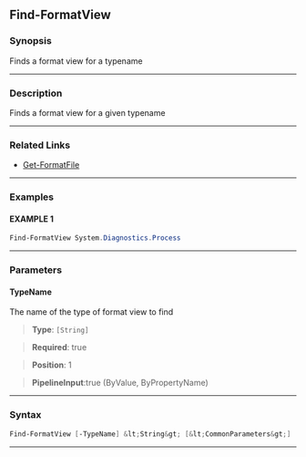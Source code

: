 
Find-FormatView
---------------
### Synopsis
Finds a format view for a typename

---
### Description

Finds a format view for a given typename

---
### Related Links
* [Get-FormatFile](Get-FormatFile.md)



---
### Examples
#### EXAMPLE 1
```PowerShell
Find-FormatView System.Diagnostics.Process
```

---
### Parameters
#### **TypeName**

The name of the type of format view to find



> **Type**: ```[String]```

> **Required**: true

> **Position**: 1

> **PipelineInput**:true (ByValue, ByPropertyName)



---
### Syntax
```PowerShell
Find-FormatView [-TypeName] &lt;String&gt; [&lt;CommonParameters&gt;]
```
---



